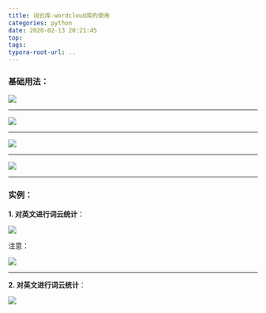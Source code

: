 ```yaml
---
title: 词云库-wordcloud库的使用
categories: python
date: 2020-02-13 20:21:45
top:
tags:
typora-root-url: ..
---
```


### 基础用法：

![](/assets/01.png)

------

![](/assets/1.png)

------

![](/assets/2.png)

------

![](/assets/3.png)

------

###  实例：

**1. 对英文进行词云统计**：

![](/assets/4.png)

注意：

![](/assets/5.png)

------

**2. 对英文进行词云统计**：

![](/assets/6.png)